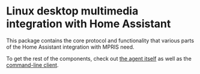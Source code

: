 # Linux desktop multimedia integration with Home Assistant

This package contains the core protocol and functionality that various parts
of the Home Assistant integration with MPRIS need.

To get the rest of the components, check out
[the agent itself](https://github.com/Rudd-O/hassmpris_agent) as well as the
[command-line client](https://github.com/Rudd-O/hassmpris_client).
